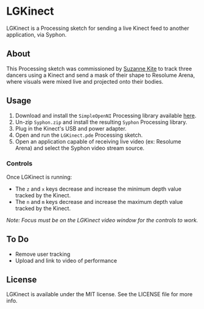 LGKinect
========

LGKinect is a Processing sketch for sending a live Kinect feed to another application, via Syphon.


## About

This Processing sketch was commissioned by [Suzanne Kite](http://www.kitekitekitekite.com) to track three dancers using a Kinect and send a mask of their shape to Resolume Arena, where visuals were mixed live and projected onto their bodies.


## Usage

1. Download and install the `SimpleOpenNI` Processing library available [here](https://code.google.com/p/simple-openni/downloads/detail?name=SimpleOpenNI-1.96.zip).
2. Un-zip `Syphon.zip` and install the resulting `Syphon` Processing library.
3. Plug in the Kinect's USB and power adapter.
4. Open and run the `LGKinect.pde` Processing sketch.
5. Open an application capable of receiving live video (ex: Resolume Arena) and select the Syphon video stream source.

### Controls
Once LGKinect is running:
- The `z` and `x` keys decrease and increase the minimum depth value tracked by the Kinect.
- The `n` and `m` keys decrease and increase the maximum depth value tracked by the Kinect.

_Note: Focus must be on the LGKinect video window for the controls to work._

## To Do

- Remove user tracking
- Upload and link to video of performance


## License

LGKinect is available under the MIT license. See the LICENSE file for more info.
